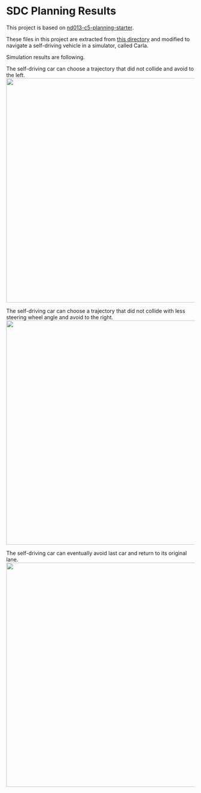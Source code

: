 # SDC Planning Results
This project is based on [nd013-c5-planning-starter](https://github.com/udacity/nd013-c5-planning-starter).

These files in this project are extracted from [this directory](https://github.com/udacity/nd013-c5-planning-starter/tree/master/project/starter_files) and modified to navigate a self-driving vehicle in a simulator, called Carla.

Simulation results are following.

The self-driving car can choose a trajectory that did not collide and avoid to the left.
<img src="https://github.com/n-kamata/MotionPlanningDecisionMaking/left_nudge.png" width="600">

The self-driving car can choose a trajectory that did not collide with less steering wheel angle and avoid to the right.
<img src="https://github.com/n-kamata/MotionPlanningDecisionMaking/right_nudge.png" width="600">

The self-driving car can eventually avoid last car and return to its original lane.
<img src="https://github.com/n-kamata/MotionPlanningDecisionMaking/small_left_nudge.png" width="600">